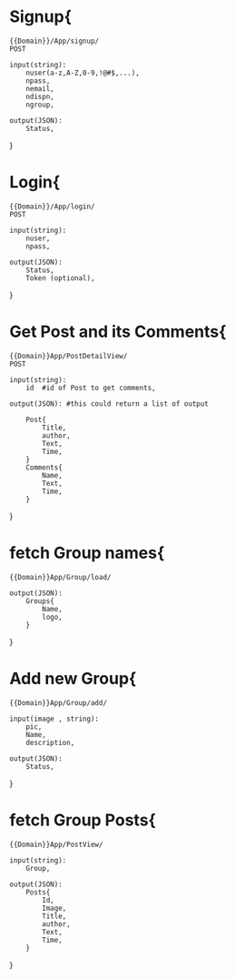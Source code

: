 # Signup{
    {{Domain}}/App/signup/
    POST
    
    input(string):
        nuser(a-z,A-Z,0-9,!@#$,...),
        npass,
        nemail,
        ndispn,
        ngroup,
    
    output(JSON):
        Status,
}

# Login{
    {{Domain}}/App/login/
    POST
    
    input(string):
        nuser,
        npass,
    
    output(JSON):
        Status,
        Token (optional),
}

# Get Post and its Comments{
    {{Domain}}App/PostDetailView/
    POST

    input(string):
        id  #id of Post to get comments,
    
    output(JSON): #this could return a list of output  
        
        Post{
            Title,
            author,
            Text,
            Time,
        }
        Comments{    
            Name,   
            Text,
            Time,
        }
}

# fetch Group names{
    {{Domain}}App/Group/load/

    output(JSON):
        Groups{
            Name,
            logo,
        }
}

# Add new Group{
    {{Domain}}App/Group/add/
    
    input(image , string):
        pic,
        Name,
        description,

    output(JSON):
        Status,
}

# fetch Group Posts{
    {{Domain}}App/PostView/
    
    input(string):
        Group,

    output(JSON):
        Posts{
            Id,
            Image,
            Title,
            author,
            Text,
            Time,
        }

}